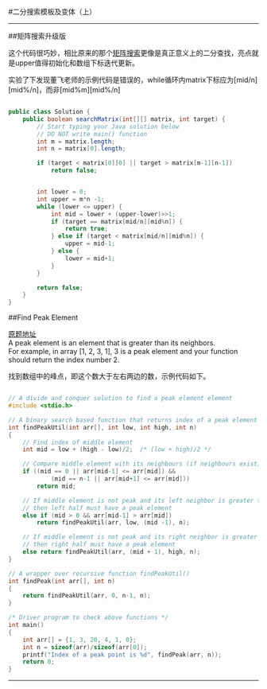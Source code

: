 #二分搜索模板及变体（上）

------

##矩阵搜索升级版

这个代码很巧妙，相比原来的那个[矩阵搜索](https://github.com/Alvin-yeats/Algorithm_GeekBand/blob/master/chapter2/2_1.md#矩阵搜索)更像是真正意义上的二分查找，亮点就是upper值得初始化和数组下标迭代更新。

实验了下发现董飞老师的示例代码是错误的，while循环内matrix下标应为[mid/n][mid%/n]，而非[mid%m][mid%/n]  

```Java

public class Solution {
    public boolean searchMatrix(int[][] matrix, int target) {
        // Start typing your Java solution below
        // DO NOT write main() function
        int m = matrix.length;
        int n = matrix[0].length;

        if (target < matrix[0][0] || target > matrix[m-1][n-1])
            return false;


        int lower = 0;
        int upper = m*n -1;
        while (lower <= upper) {
            int mid = lower + (upper-lower)>>1;
            if (target == matrix[mid/n][mid%n]) {
                return true;
            } else if (target < matrix[mid/n][mid%n]) {
                upper = mid-1;
            } else {
                lower = mid+1;
            }
        }

        return false;
    }
}


```


##Find Peak Element

[原题地址](https://leetcode.com/problems/find-peak-element/)  
A peak element is an element that is greater than its neighbors.   
For example, in array [1, 2, 3, 1], 3 is a peak element and your function should return the index number 2.

找到数组中的峰点，即这个数大于左右两边的数，示例代码如下。  

```c

// A divide and conquer solution to find a peak element element
#include <stdio.h>

// A binary search based function that returns index of a peak element
int findPeakUtil(int arr[], int low, int high, int n)
{
    // Find index of middle element
    int mid = low + (high - low)/2;  /* (low + high)/2 */

    // Compare middle element with its neighbours (if neighbours exist)
    if ((mid == 0 || arr[mid-1] <= arr[mid]) &&
            (mid == n-1 || arr[mid+1] <= arr[mid]))
        return mid;

    // If middle element is not peak and its left neighbor is greater than it
    // then left half must have a peak element
    else if (mid > 0 && arr[mid-1] > arr[mid])
        return findPeakUtil(arr, low, (mid -1), n);

    // If middle element is not peak and its right neighbor is greater than it
    // then right half must have a peak element
    else return findPeakUtil(arr, (mid + 1), high, n);
}

// A wrapper over recursive function findPeakUtil()
int findPeak(int arr[], int n)
{
    return findPeakUtil(arr, 0, n-1, n);
}

/* Driver program to check above functions */
int main()
{
    int arr[] = {1, 3, 20, 4, 1, 0};
    int n = sizeof(arr)/sizeof(arr[0]);
    printf("Index of a peak point is %d", findPeak(arr, n));
    return 0;
}

```

------